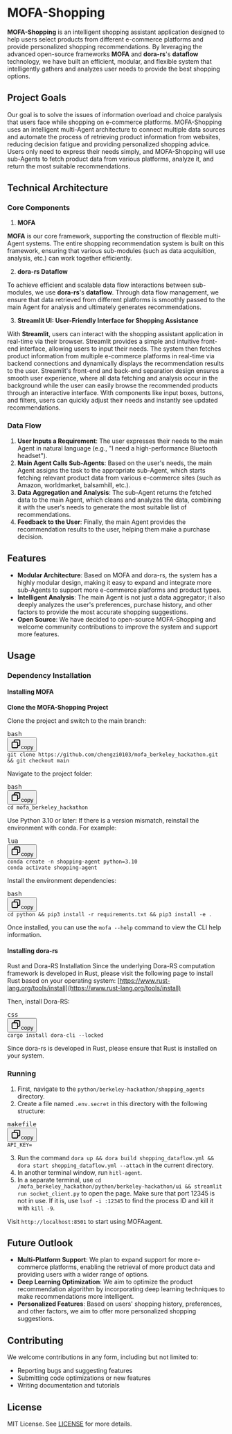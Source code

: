 # MOFA-Shopping

**MOFA-Shopping** is an intelligent shopping assistant application designed to help users select products from different e-commerce platforms and provide personalized shopping recommendations. By leveraging the advanced open-source frameworks **MOFA** and **dora-rs**'s **dataflow** technology, we have built an efficient, modular, and flexible system that intelligently gathers and analyzes user needs to provide the best shopping options.

## Project Goals

Our goal is to solve the issues of information overload and choice paralysis that users face while shopping on e-commerce platforms. MOFA-Shopping uses an intelligent multi-Agent architecture to connect multiple data sources and automate the process of retrieving product information from websites, reducing decision fatigue and providing personalized shopping advice. Users only need to express their needs simply, and MOFA-Shopping will use sub-Agents to fetch product data from various platforms, analyze it, and return the most suitable recommendations.

## Technical Architecture

### Core Components

1. **MOFA**

**MOFA** is our core framework, supporting the construction of flexible multi-Agent systems. The entire shopping recommendation system is built on this framework, ensuring that various sub-modules (such as data acquisition, analysis, etc.) can work together efficiently.

2. **dora-rs Dataflow**

To achieve efficient and scalable data flow interactions between sub-modules, we use **dora-rs**'s **dataflow**. Through data flow management, we ensure that data retrieved from different platforms is smoothly passed to the main Agent for analysis and ultimately generates recommendations.

3. **Streamlit UI: User-Friendly Interface for Shopping Assistance**

With **Streamlit**, users can interact with the shopping assistant application in real-time via their browser. Streamlit provides a simple and intuitive front-end interface, allowing users to input their needs. The system then fetches product information from multiple e-commerce platforms in real-time via backend connections and dynamically displays the recommendation results to the user. Streamlit's front-end and back-end separation design ensures a smooth user experience, where all data fetching and analysis occur in the background while the user can easily browse the recommended products through an interactive interface. With components like input boxes, buttons, and filters, users can quickly adjust their needs and instantly see updated recommendations.

### Data Flow

1. **User Inputs a Requirement**: The user expresses their needs to the main Agent in natural language (e.g., "I need a high-performance Bluetooth headset").
2. **Main Agent Calls Sub-Agents**: Based on the user's needs, the main Agent assigns the task to the appropriate sub-Agent, which starts fetching relevant product data from various e-commerce sites (such as Amazon, worldmarket, balsamhill, etc.).
3. **Data Aggregation and Analysis**: The sub-Agent returns the fetched data to the main Agent, which cleans and analyzes the data, combining it with the user's needs to generate the most suitable list of recommendations.
4. **Feedback to the User**: Finally, the main Agent provides the recommendation results to the user, helping them make a purchase decision.

## Features

* **Modular Architecture**: Based on MOFA and dora-rs, the system has a highly modular design, making it easy to expand and integrate more sub-Agents to support more e-commerce platforms and product types.
* **Intelligent Analysis**: The main Agent is not just a data aggregator; it also deeply analyzes the user's preferences, purchase history, and other factors to provide the most accurate shopping suggestions.
* **Open Source**: We have decided to open-source MOFA-Shopping and welcome community contributions to improve the system and support more features.

## Usage

### Dependency Installation

#### Installing MOFA

**Clone the MOFA-Shopping Project**

Clone the project and switch to the main branch:

<pre class="!overflow-visible"><div class="contain-inline-size rounded-md border-[0.5px] border-token-border-medium relative bg-token-sidebar-surface-primary dark:bg-gray-950"><div class="flex items-center text-token-text-secondary px-4 py-2 text-xs font-sans justify-between rounded-t-md h-9 bg-token-sidebar-surface-primary dark:bg-token-main-surface-secondary select-none">bash</div><div class="sticky top-9 md:top-[5.75rem]"><div class="absolute bottom-0 right-2 flex h-9 items-center"><div class="flex items-center rounded bg-token-sidebar-surface-primary px-2 font-sans text-xs text-token-text-secondary dark:bg-token-main-surface-secondary"><span class="" data-state="closed"><button class="flex gap-1 items-center select-none py-1"><svg width="24" height="24" viewBox="0 0 24 24" fill="none" xmlns="http://www.w3.org/2000/svg" class="icon-sm"><path fill-rule="evenodd" clip-rule="evenodd" d="M7 5C7 3.34315 8.34315 2 10 2H19C20.6569 2 22 3.34315 22 5V14C22 15.6569 20.6569 17 19 17H17V19C17 20.6569 15.6569 22 14 22H5C3.34315 22 2 20.6569 2 19V10C2 8.34315 3.34315 7 5 7H7V5ZM9 7H14C15.6569 7 17 8.34315 17 10V15H19C19.5523 15 20 14.5523 20 14V5C20 4.44772 19.5523 4 19 4H10C9.44772 4 9 4.44772 9 5V7ZM5 9C4.44772 9 4 9.44772 4 10V19C4 19.5523 4.44772 20 5 20H14C14.5523 20 15 19.5523 15 19V10C15 9.44772 14.5523 9 14 9H5Z" fill="currentColor"></path></svg>copy</button></span></div></div></div><div class="overflow-y-auto p-4" dir="ltr"><code class="!whitespace-pre hljs language-bash">git clone https://github.com/chengzi0103/mofa_berkeley_hackathon.git && git checkout main
</code></div></div></pre>

Navigate to the project folder:

<pre class="!overflow-visible"><div class="contain-inline-size rounded-md border-[0.5px] border-token-border-medium relative bg-token-sidebar-surface-primary dark:bg-gray-950"><div class="flex items-center text-token-text-secondary px-4 py-2 text-xs font-sans justify-between rounded-t-md h-9 bg-token-sidebar-surface-primary dark:bg-token-main-surface-secondary select-none">bash</div><div class="sticky top-9 md:top-[5.75rem]"><div class="absolute bottom-0 right-2 flex h-9 items-center"><div class="flex items-center rounded bg-token-sidebar-surface-primary px-2 font-sans text-xs text-token-text-secondary dark:bg-token-main-surface-secondary"><span class="" data-state="closed"><button class="flex gap-1 items-center select-none py-1"><svg width="24" height="24" viewBox="0 0 24 24" fill="none" xmlns="http://www.w3.org/2000/svg" class="icon-sm"><path fill-rule="evenodd" clip-rule="evenodd" d="M7 5C7 3.34315 8.34315 2 10 2H19C20.6569 2 22 3.34315 22 5V14C22 15.6569 20.6569 17 19 17H17V19C17 20.6569 15.6569 22 14 22H5C3.34315 22 2 20.6569 2 19V10C2 8.34315 3.34315 7 5 7H7V5ZM9 7H14C15.6569 7 17 8.34315 17 10V15H19C19.5523 15 20 14.5523 20 14V5C20 4.44772 19.5523 4 19 4H10C9.44772 4 9 4.44772 9 5V7ZM5 9C4.44772 9 4 9.44772 4 10V19C4 19.5523 4.44772 20 5 20H14C14.5523 20 15 19.5523 15 19V10C15 9.44772 14.5523 9 14 9H5Z" fill="currentColor"></path></svg>copy</button></span></div></div></div><div class="overflow-y-auto p-4" dir="ltr"><code class="!whitespace-pre hljs language-bash">cd mofa_berkeley_hackathon
</code></div></div></pre>

Use Python 3.10 or later: If there is a version mismatch, reinstall the environment with conda. For example:

<pre class="!overflow-visible"><div class="contain-inline-size rounded-md border-[0.5px] border-token-border-medium relative bg-token-sidebar-surface-primary dark:bg-gray-950"><div class="flex items-center text-token-text-secondary px-4 py-2 text-xs font-sans justify-between rounded-t-md h-9 bg-token-sidebar-surface-primary dark:bg-token-main-surface-secondary select-none">lua</div><div class="sticky top-9 md:top-[5.75rem]"><div class="absolute bottom-0 right-2 flex h-9 items-center"><div class="flex items-center rounded bg-token-sidebar-surface-primary px-2 font-sans text-xs text-token-text-secondary dark:bg-token-main-surface-secondary"><span class="" data-state="closed"><button class="flex gap-1 items-center select-none py-1"><svg width="24" height="24" viewBox="0 0 24 24" fill="none" xmlns="http://www.w3.org/2000/svg" class="icon-sm"><path fill-rule="evenodd" clip-rule="evenodd" d="M7 5C7 3.34315 8.34315 2 10 2H19C20.6569 2 22 3.34315 22 5V14C22 15.6569 20.6569 17 19 17H17V19C17 20.6569 15.6569 22 14 22H5C3.34315 22 2 20.6569 2 19V10C2 8.34315 3.34315 7 5 7H7V5ZM9 7H14C15.6569 7 17 8.34315 17 10V15H19C19.5523 15 20 14.5523 20 14V5C20 4.44772 19.5523 4 19 4H10C9.44772 4 9 4.44772 9 5V7ZM5 9C4.44772 9 4 9.44772 4 10V19C4 19.5523 4.44772 20 5 20H14C14.5523 20 15 19.5523 15 19V10C15 9.44772 14.5523 9 14 9H5Z" fill="currentColor"></path></svg>copy</button></span></div></div></div><div class="overflow-y-auto p-4" dir="ltr"><code class="!whitespace-pre hljs language-lua">conda create -n shopping-agent python=3.10
conda activate shopping-agent
</code></div></div></pre>

Install the environment dependencies:

<pre class="!overflow-visible"><div class="contain-inline-size rounded-md border-[0.5px] border-token-border-medium relative bg-token-sidebar-surface-primary dark:bg-gray-950"><div class="flex items-center text-token-text-secondary px-4 py-2 text-xs font-sans justify-between rounded-t-md h-9 bg-token-sidebar-surface-primary dark:bg-token-main-surface-secondary select-none">bash</div><div class="sticky top-9 md:top-[5.75rem]"><div class="absolute bottom-0 right-2 flex h-9 items-center"><div class="flex items-center rounded bg-token-sidebar-surface-primary px-2 font-sans text-xs text-token-text-secondary dark:bg-token-main-surface-secondary"><span class="" data-state="closed"><button class="flex gap-1 items-center select-none py-1"><svg width="24" height="24" viewBox="0 0 24 24" fill="none" xmlns="http://www.w3.org/2000/svg" class="icon-sm"><path fill-rule="evenodd" clip-rule="evenodd" d="M7 5C7 3.34315 8.34315 2 10 2H19C20.6569 2 22 3.34315 22 5V14C22 15.6569 20.6569 17 19 17H17V19C17 20.6569 15.6569 22 14 22H5C3.34315 22 2 20.6569 2 19V10C2 8.34315 3.34315 7 5 7H7V5ZM9 7H14C15.6569 7 17 8.34315 17 10V15H19C19.5523 15 20 14.5523 20 14V5C20 4.44772 19.5523 4 19 4H10C9.44772 4 9 4.44772 9 5V7ZM5 9C4.44772 9 4 9.44772 4 10V19C4 19.5523 4.44772 20 5 20H14C14.5523 20 15 19.5523 15 19V10C15 9.44772 14.5523 9 14 9H5Z" fill="currentColor"></path></svg>copy</button></span></div></div></div><div class="overflow-y-auto p-4" dir="ltr"><code class="!whitespace-pre hljs language-bash">cd python && pip3 install -r requirements.txt && pip3 install -e .
</code></div></div></pre>

Once installed, you can use the `mofa --help` command to view the CLI help information.

#### Installing dora-rs

Rust and Dora-RS Installation Since the underlying Dora-RS computation framework is developed in Rust, please visit the following page to install Rust based on your operating system: [https://www.rust-lang.org/tools/install](https://www.rust-lang.org/tools/install)

Then, install Dora-RS:

<pre class="!overflow-visible"><div class="contain-inline-size rounded-md border-[0.5px] border-token-border-medium relative bg-token-sidebar-surface-primary dark:bg-gray-950"><div class="flex items-center text-token-text-secondary px-4 py-2 text-xs font-sans justify-between rounded-t-md h-9 bg-token-sidebar-surface-primary dark:bg-token-main-surface-secondary select-none">css</div><div class="sticky top-9 md:top-[5.75rem]"><div class="absolute bottom-0 right-2 flex h-9 items-center"><div class="flex items-center rounded bg-token-sidebar-surface-primary px-2 font-sans text-xs text-token-text-secondary dark:bg-token-main-surface-secondary"><span class="" data-state="closed"><button class="flex gap-1 items-center select-none py-1"><svg width="24" height="24" viewBox="0 0 24 24" fill="none" xmlns="http://www.w3.org/2000/svg" class="icon-sm"><path fill-rule="evenodd" clip-rule="evenodd" d="M7 5C7 3.34315 8.34315 2 10 2H19C20.6569 2 22 3.34315 22 5V14C22 15.6569 20.6569 17 19 17H17V19C17 20.6569 15.6569 22 14 22H5C3.34315 22 2 20.6569 2 19V10C2 8.34315 3.34315 7 5 7H7V5ZM9 7H14C15.6569 7 17 8.34315 17 10V15H19C19.5523 15 20 14.5523 20 14V5C20 4.44772 19.5523 4 19 4H10C9.44772 4 9 4.44772 9 5V7ZM5 9C4.44772 9 4 9.44772 4 10V19C4 19.5523 4.44772 20 5 20H14C14.5523 20 15 19.5523 15 19V10C15 9.44772 14.5523 9 14 9H5Z" fill="currentColor"></path></svg>copy</button></span></div></div></div><div class="overflow-y-auto p-4" dir="ltr"><code class="!whitespace-pre hljs language-css">cargo install dora-cli --locked
</code></div></div></pre>

Since dora-rs is developed in Rust, please ensure that Rust is installed on your system.

### Running

1. First, navigate to the `python/berkeley-hackathon/shopping_agents` directory.
2. Create a file named `.env.secret` in this directory with the following structure:

<pre class="!overflow-visible"><div class="contain-inline-size rounded-md border-[0.5px] border-token-border-medium relative bg-token-sidebar-surface-primary dark:bg-gray-950"><div class="flex items-center text-token-text-secondary px-4 py-2 text-xs font-sans justify-between rounded-t-md h-9 bg-token-sidebar-surface-primary dark:bg-token-main-surface-secondary select-none">makefile</div><div class="sticky top-9 md:top-[5.75rem]"><div class="absolute bottom-0 right-2 flex h-9 items-center"><div class="flex items-center rounded bg-token-sidebar-surface-primary px-2 font-sans text-xs text-token-text-secondary dark:bg-token-main-surface-secondary"><span class="" data-state="closed"><button class="flex gap-1 items-center select-none py-1"><svg width="24" height="24" viewBox="0 0 24 24" fill="none" xmlns="http://www.w3.org/2000/svg" class="icon-sm"><path fill-rule="evenodd" clip-rule="evenodd" d="M7 5C7 3.34315 8.34315 2 10 2H19C20.6569 2 22 3.34315 22 5V14C22 15.6569 20.6569 17 19 17H17V19C17 20.6569 15.6569 22 14 22H5C3.34315 22 2 20.6569 2 19V10C2 8.34315 3.34315 7 5 7H7V5ZM9 7H14C15.6569 7 17 8.34315 17 10V15H19C19.5523 15 20 14.5523 20 14V5C20 4.44772 19.5523 4 19 4H10C9.44772 4 9 4.44772 9 5V7ZM5 9C4.44772 9 4 9.44772 4 10V19C4 19.5523 4.44772 20 5 20H14C14.5523 20 15 19.5523 15 19V10C15 9.44772 14.5523 9 14 9H5Z" fill="currentColor"></path></svg>copy</button></span></div></div></div><div class="overflow-y-auto p-4" dir="ltr"><code class="!whitespace-pre hljs language-makefile">API_KEY=
</code></div></div></pre>

3. Run the command `dora up && dora build shopping_dataflow.yml && dora start shopping_dataflow.yml --attach` in the current directory.
4. In another terminal window, run `hitl-agent`.
5. In a separate terminal, use `cd /mofa_berkeley_hackathon/python/berkeley-hackathon/ui && streamlit run socket_client.py` to open the page. Make sure that port 12345 is not in use. If it is, use `lsof -i :12345` to find the process ID and kill it with `kill -9`.

Visit `http://localhost:8501` to start using MOFAagent.

## Future Outlook

* **Multi-Platform Support**: We plan to expand support for more e-commerce platforms, enabling the retrieval of more product data and providing users with a wider range of options.
* **Deep Learning Optimization**: We aim to optimize the product recommendation algorithm by incorporating deep learning techniques to make recommendations more intelligent.
* **Personalized Features**: Based on users' shopping history, preferences, and other factors, we aim to offer more personalized shopping suggestions.

## Contributing

We welcome contributions in any form, including but not limited to:

* Reporting bugs and suggesting features
* Submitting code optimizations or new features
* Writing documentation and tutorials

## License

MIT License. See [LICENSE]() for more details.
